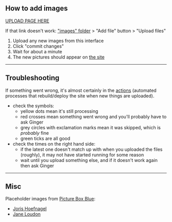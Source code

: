 ## How to add images

[UPLOAD PAGE HERE](https://github.com/alycejenni/lates/upload/main/images)

If that link doesn't work:
["images" folder](/images) > "Add file" button > "Upload files"

1. Upload any new images from this interface
2. Click "commit changes"
3. Wait for about a minute
4. The new pictures should appear on [the site](https://alycejenni.github.io/lates)

***

## Troubleshooting

If something went wrong, it's almost certainly in the [actions](https://github.com/alycejenni/lates/actions) (automated processes that rebuild/deploy the site when new things are uploaded).

- check the symbols:
  - yellow dots mean it's still processing
  - red crosses mean something went wrong and you'll probably have to ask Ginger
  - grey circles with exclamation marks mean it was skipped, which is _probably_ fine
  - green ticks are all good
- check the times on the right hand side:
  - if the latest one doesn't match up with when you uploaded the files (roughly), it may not have started running for some reason
  - wait until you upload something else, and if it doesn't work again then ask Ginger

***

## Misc

Placeholder images from [Picture Box Blue](https://www.pictureboxblue.com):
- [Joris Hoefnagel](https://www.pictureboxblue.com/insect-art-prints-of-joris-hoefnagel)
- [Jane Loudon](https://www.pictureboxblue.com/jane-loudon-bulbous-plants)
